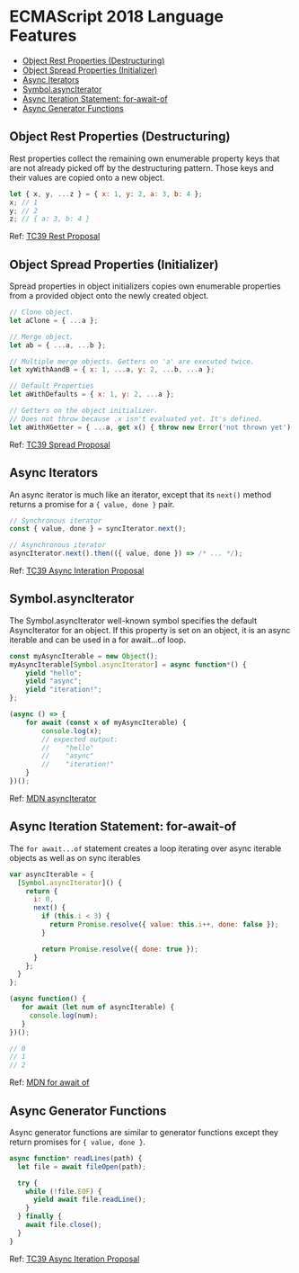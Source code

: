 # ECMAScript 2018 Language Features

* [Object Rest Properties (Destructuring)](#object-rest-properties-destructuring)
* [Object Spread Properties (Initializer)](#object-spread-properties-initializer)
* [Async Iterators](#async-iterators)
* [Symbol.asyncIterator](#symbolasynciterator)
* [Async Iteration Statement: for-await-of](#async-iteration-statement-for-await-of)
* [Async Generator Functions](#async-generator-functions)

## Object Rest Properties (Destructuring)

Rest properties collect the remaining own enumerable property keys that are not already picked off by the destructuring pattern. Those keys and their values are copied onto a new object.

```js
let { x, y, ...z } = { x: 1, y: 2, a: 3, b: 4 };
x; // 1
y; // 2
z; // { a: 3, b: 4 }
```

Ref: [TC39 Rest Proposal](https://github.com/tc39/proposal-object-rest-spread/blob/master/Rest.md)

## Object Spread Properties (Initializer)

Spread properties in object initializers copies own enumerable properties from a provided object onto the newly created object.

```js
// Clone object.
let aClone = { ...a };

// Merge object.
let ab = { ...a, ...b };

// Multiple merge objects. Getters on 'a' are executed twice.
let xyWithAandB = { x: 1, ...a, y: 2, ...b, ...a };

// Default Properties
let aWithDefaults = { x: 1, y: 2, ...a };

// Getters on the object initializer.
// Does not throw because .x isn't evaluated yet. It's defined.
let aWithXGetter = { ...a, get x() { throw new Error('not thrown yet') } };
```

Ref: [TC39 Spread Proposal](https://github.com/tc39/proposal-object-rest-spread/blob/master/Spread.md)

## Async Iterators

An async iterator is much like an iterator, except that its `next()` method returns a promise for a `{ value, done }` pair.

```js
// Synchronous iterator
const { value, done } = syncIterator.next();

// Asynchronous iterator
asyncIterator.next().then(({ value, done }) => /* ... */);
```

Ref: [TC39 Async Interation Proposal](https://github.com/tc39/proposal-async-iteration#async-iterators-and-async-iterables)

## Symbol.asyncIterator

The Symbol.asyncIterator well-known symbol specifies the default AsyncIterator for an object. If this property is set on an object, it is an async iterable and can be used in a for await...of loop.

```js
const myAsyncIterable = new Object();
myAsyncIterable[Symbol.asyncIterator] = async function*() {
    yield "hello";
    yield "async";
    yield "iteration!";
};

(async () => {
    for await (const x of myAsyncIterable) {
        console.log(x);
        // expected output:
        //    "hello"
        //    "async"
        //    "iteration!"
    }
})();
```

Ref: [MDN asyncIterator](https://developer.mozilla.org/en-US/docs/Web/JavaScript/Reference/Global_Objects/Symbol/asyncIterator)

## Async Iteration Statement: for-await-of

The `for await...of` statement creates a loop iterating over async iterable objects as well as on sync iterables

```js
var asyncIterable = {
  [Symbol.asyncIterator]() {
    return {
      i: 0,
      next() {
        if (this.i < 3) {
          return Promise.resolve({ value: this.i++, done: false });
        }

        return Promise.resolve({ done: true });
      }
    };
  }
};

(async function() {
   for await (let num of asyncIterable) {
     console.log(num);
   }
})();

// 0
// 1
// 2
```

Ref: [MDN for await of](https://developer.mozilla.org/en-US/docs/Web/JavaScript/Reference/Statements/for-await...of)

## Async Generator Functions

Async generator functions are similar to generator functions except they return promises for `{ value, done }`.

```js
async function* readLines(path) {
  let file = await fileOpen(path);

  try {
    while (!file.EOF) {
      yield await file.readLine();
    }
  } finally {
    await file.close();
  }
}
```

Ref: [TC39 Async Iteration Proposal](https://github.com/tc39/proposal-async-iteration#async-generator-functions)

